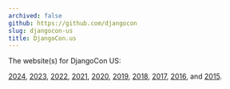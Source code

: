 ```yaml
---
archived: false
github: https://github.com/djangocon
slug: djangocon-us
title: DjangoCon.us
---
```


The website(s) for DjangoCon US:

[2024](https://github.com/djangocon/2024.djangocon.us),
[2023](https://github.com/djangocon/2023.djangocon.us),
[2022](https://github.com/djangocon/2022.djangocon.us),
[2021](https://github.com/djangocon/2021.djangocon.us),
[2020](https://github.com/djangocon/2020.djangocon.us),
[2019](https://github.com/djangocon/2019.djangocon.us),
[2018](https://github.com/djangocon/2018.djangocon.us),
[2017](https://github.com/djangocon/2016.djangocon.us),
[2016](https://github.com/djangocon/2016.djangocon.us),
and [2015](https://github.com/djangocon/2015.djangocon.us).
